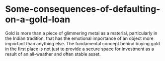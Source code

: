 # Some-consequences-of-defaulting-on-a-gold-loan
Gold is more than a piece of glimmering metal as a material, particularly in the Indian tradition, that has the emotional importance of an object more important than anything else. The fundamental concept behind buying gold in the first place is not just to provide a secure space for investment as a result of an all-weather and often stable asset.
